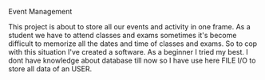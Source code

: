 Event Management

This project is about to store all our events and activity in one frame. As a student we have to attend classes and exams sometimes it's become difficult to memorize all the dates and time of classes and exams. So to cop with this situation I've created a software. As a beginner I tried my best. I dont have knowledge about database till now so I have use here FILE I/O to store all data of an USER. 
